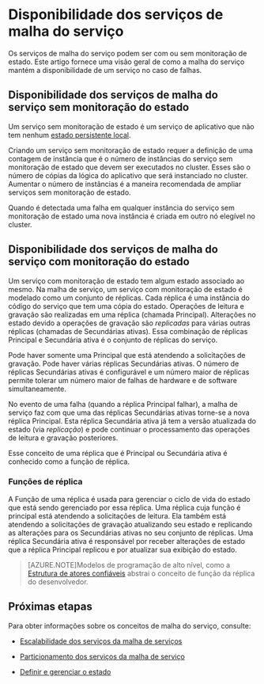<properties
   pageTitle="Disponibilidade dos serviços de malha do serviço"
	description="Descreve a detecção de falhas, failover e recuperação para serviços"
	services="service-fabric"
	documentationCenter=".net"
	authors="appi101"
	manager="timlt"
	editor=""/>

<tags
   ms.service="service-fabric"
	ms.devlang="dotnet"
	ms.topic="article"
	ms.tgt_pltfrm="NA"
	ms.workload="NA"
	ms.date="08/26/2015"
	ms.author="aprameyr"/>

# Disponibilidade dos serviços de malha do serviço
Os serviços de malha do serviço podem ser com ou sem monitoração de estado. Este artigo fornece uma visão geral de como a malha do serviço mantém a disponibilidade de um serviço no caso de falhas.

## Disponibilidade dos serviços de malha do serviço sem monitoração do estado
Um serviço sem monitoração de estado é um serviço de aplicativo que não tem nenhum [estado persistente local](service-fabric-concepts-state.md).

Criando um serviço sem monitoração de estado requer a definição de uma contagem de instância que é o número de instâncias do serviço sem monitoração de estado que devem ser executados no cluster. Esses são o número de cópias da lógica do aplicativo que será instanciado no cluster. Aumentar o número de instâncias é a maneira recomendada de ampliar serviços sem monitoração de estado.

Quando é detectada uma falha em qualquer instância do serviço sem monitoração de estado uma nova instância é criada em outro nó elegível no cluster.

## Disponibilidade dos serviços de malha do serviço com monitoração do estado
Um serviço com monitoração de estado tem algum estado associado ao mesmo. Na malha de serviço, um serviço com monitoração de estado é modelado como um conjunto de réplicas. Cada réplica é uma instância do código do serviço que tem uma cópia do estado. Operações de leitura e gravação são realizadas em uma réplica (chamada Principal). Alterações no estado devido a operações de gravação são *replicadas* para várias outras réplicas (chamadas de Secundárias ativas). Essa combinação de réplicas Principal e Secundária ativa é o conjunto de réplicas do serviço.

Pode haver somente uma Principal que está atendendo a solicitações de gravação. Pode haver várias réplicas Secundárias ativas. O número de réplicas Secundárias ativas é configurável e um número maior de réplicas permite tolerar um número maior de falhas de hardware e de software simultaneamente.

No evento de uma falha (quando a réplica Principal falhar), a malha de serviço faz com que uma das réplicas Secundárias ativas torne-se a nova réplica Principal. Esta réplica Secundária ativa já tem a versão atualizada do estado (via *replicação*) e pode continuar o processamento das operações de leitura e gravação posteriores.

Esse conceito de uma réplica que é Principal ou Secundária ativa é conhecido como a função de réplica.

### Funções de réplica
A Função de uma réplica é usada para gerenciar o ciclo de vida do estado que está sendo gerenciado por essa réplica. Uma réplica cuja função é principal está atendendo a solicitações de leitura. Ela também está atendendo a solicitações de gravação atualizando seu estado e replicando as alterações para os Secundárias ativas no seu conjunto de réplicas. Uma réplica Secundária ativa é responsável por receber alterações de estado que a réplica Principal replicou e por atualizar sua exibição do estado.

>[AZURE.NOTE]Modelos de programação de alto nível, como a [Estrutura de atores confiáveis](service-fabric-reliable-actors-introduction.md) abstrai o conceito de função da réplica do desenvolvedor.

## Próximas etapas

Para obter informações sobre os conceitos de malha do serviço, consulte:

- [Escalabilidade dos serviços da malha de serviços](service-fabric-concepts-scalability.md)

- [Particionamento dos serviços da malha de serviço](service-fabric-concepts-partitioning.md)

- [Definir e gerenciar o estado](service-fabric-concepts-state.md)
 

<!---HONumber=August15_HO9-->